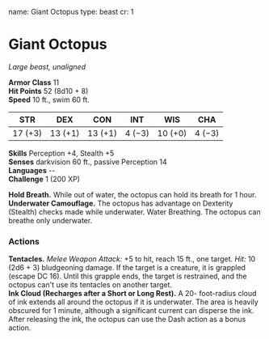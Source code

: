 name: Giant Octopus
type: beast
cr: 1

# Giant Octopus 
_Large beast, unaligned_

**Armor Class** 11    
**Hit Points** 52 (8d10 + 8)    
**Speed** 10 ft., swim 60 ft. 

| STR     | DEX     | CON     | INT     | WIS     | CHA     |
|---------|---------|---------|---------|---------|---------|
| 17 (+3) | 13 (+1) | 13 (+1) | 4 (−3)  | 10 (+0) | 4 (−3)  |  

**Skills** Perception +4, Stealth +5    
**Senses** darkvision 60 ft., passive Perception 14    
**Languages** --    
**Challenge** 1 (200 XP) 

**Hold Breath.** While out of water, the octopus can hold its breath for 1 hour.    
**Underwater Camouflage.** The octopus has advantage on Dexterity (Stealth) checks made while underwater. Water Breathing. The octopus can breathe only underwater. 

### Actions 
**Tentacles.** _Melee Weapon Attack:_ +5 to hit, reach 15 ft., one target. _Hit:_ 10 (2d6 + 3) bludgeoning damage. If the target is a creature, it is grappled (escape DC 16). Until this grapple ends, the target is restrained, and the octopus can't use its tentacles on another target.    
**Ink Cloud (Recharges after a Short or Long Rest).** A 20- foot-radius cloud of ink extends all around the octopus if it is underwater. The area is heavily obscured for 1 minute, although a significant current can disperse the ink. After releasing the ink, the octopus can use the Dash action as a bonus action. 